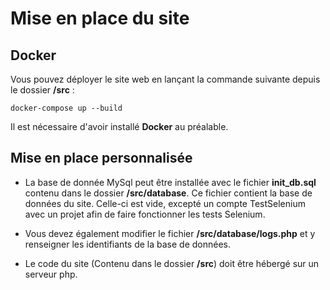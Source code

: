 # Mise en place du site
## Docker
Vous pouvez déployer le site web en lançant la commande suivante depuis le dossier **/src** :
```
docker-compose up --build
```
Il est nécessaire d'avoir installé **Docker** au préalable.

## Mise en place personnalisée 
- La base de donnée MySql peut être installée avec le fichier **init_db.sql** contenu dans le dossier **/src/database**. Ce fichier contient la base de données du site. Celle-ci est vide, excepté un compte TestSelenium avec un projet afin de faire fonctionner les tests Selenium.

- Vous devez également modifier le fichier **/src/database/logs.php** et y renseigner les identifiants de la base de données.

- Le code du site (Contenu dans le dossier **/src**) doit être hébergé sur un serveur php.